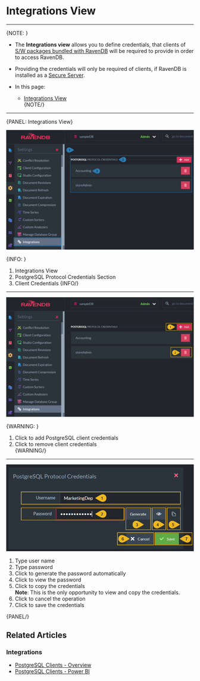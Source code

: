﻿
# Integrations View

---

{NOTE: }

* The **Integrations view** allows you to define credentials, that clients 
  of [S/W packages bundled with RavenDB](../../../integrations/postgresql-clients/overview) 
  will be required to provide in order to access RavenDB.  

* Providing the credentials will only be required of clients, if RavenDB 
  is installed as a [Secure Server](../../../start/installation/setup-wizard).  

* In this page:  
  * [Integrations View](../../../studio/database/settings/integrations#integrations-view)  
{NOTE/}

---

{PANEL: Integrations View}

!["Integrations View Info"](images/integrations-view-info.png "Integrations View Info")

{INFO: }

1. Integrations View  
2. PostgreSQL Protocol Credentials Section  
3. Client Credentials 
{INFO/}

---

!["Integrations View Actions"](images/integrations-view-actions.png "Integrations View Actions")

{WARNING: }

1. Click to add PostgreSQL client credentials  
2. Click to remove client credentials  
{WARNING/}

---

!["Add Credentials"](images/add-credentials.png "Add Credentials")

1. Type user name  
2. Type password  
3. Click to generate the password automatically  
4. Click to view the password  
5. Click to copy the credentials  
   **Note**: This is the only opportunity to view and copy the credentials.  
6. Click to cancel the operation  
7. Click to save the credentials  

{PANEL/}

## Related Articles

### Integrations

- [PostgreSQL Clients - Overview](../../../integrations/postgresql-clients/overview)  
- [PostgreSQL Clients - Power BI](../../../integrations/postgresql-clients/power-bi)  
